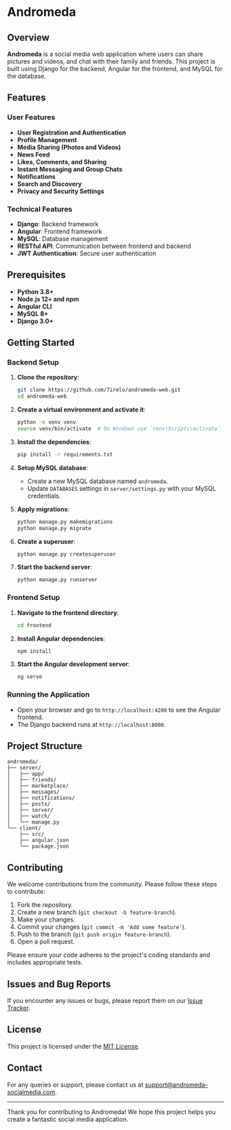 # Andromeda

## Overview

**Andromeda** is a social media web application where users can share pictures and videos, and chat with their family and friends. This project is built using Django for the backend, Angular for the frontend, and MySQL for the database.

## Features

### User Features
- **User Registration and Authentication**
- **Profile Management**
- **Media Sharing (Photos and Videos)**
- **News Feed**
- **Likes, Comments, and Sharing**
- **Instant Messaging and Group Chats**
- **Notifications**
- **Search and Discovery**
- **Privacy and Security Settings**

### Technical Features
- **Django**: Backend framework
- **Angular**: Frontend framework
- **MySQL**: Database management
- **RESTful API**: Communication between frontend and backend
- **JWT Authentication**: Secure user authentication

## Prerequisites

- **Python 3.8+**
- **Node.js 12+ and npm**
- **Angular CLI**
- **MySQL 8+**
- **Django 3.0+**

## Getting Started

### Backend Setup

1. **Clone the repository**:
    ```bash
    git clone https://github.com/7irelo/andromeda-web.git
    cd andromeda-web
    ```

2. **Create a virtual environment and activate it**:
    ```bash
    python -m venv venv
    source venv/bin/activate  # On Windows use `venv\Scripts\activate`
    ```

3. **Install the dependencies**:
    ```bash
    pip install -r requirements.txt
    ```

4. **Setup MySQL database**:
    - Create a new MySQL database named `andromeda`.
    - Update `DATABASES` settings in `server/settings.py` with your MySQL credentials.

5. **Apply migrations**:
    ```bash
    python manage.py makemigrations
    python manage.py migrate
    ```

6. **Create a superuser**:
    ```bash
    python manage.py createsuperuser
    ```

7. **Start the backend server**:
    ```bash
    python manage.py runserver
    ```

### Frontend Setup

1. **Navigate to the frontend directory**:
    ```bash
    cd frontend
    ```

2. **Install Angular dependencies**:
    ```bash
    npm install
    ```

3. **Start the Angular development server**:
    ```bash
    ng serve
    ```

### Running the Application

- Open your browser and go to `http://localhost:4200` to see the Angular frontend.
- The Django backend runs at `http://localhost:8000`.

## Project Structure

```
andromeda/
├── server/
│   ├── app/
│   ├── friends/
│   ├── marketplace/
│   ├── messages/
│   ├── notifications/
│   ├── posts/
│   ├── server/
│   ├── watch/
│   └── manage.py
└── client/
    ├── src/
    ├── angular.json
    └── package.json
```

## Contributing

We welcome contributions from the community. Please follow these steps to contribute:

1. Fork the repository.
2. Create a new branch (`git checkout -b feature-branch`).
3. Make your changes.
4. Commit your changes (`git commit -m 'Add some feature'`).
5. Push to the branch (`git push origin feature-branch`).
6. Open a pull request.

Please ensure your code adheres to the project's coding standards and includes appropriate tests.

## Issues and Bug Reports

If you encounter any issues or bugs, please report them on our [Issue Tracker](https://github.com/7irelo/andromeda.web/issues).

## License

This project is licensed under the [MIT License](LICENSE).

## Contact

For any queries or support, please contact us at support@andromeda-socialmedia.com.

---

Thank you for contributing to Andromeda! We hope this project helps you create a fantastic social media application.
